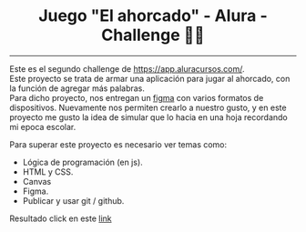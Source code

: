 # 
<h1 align="center">
   Juego "El ahorcado" - Alura - Challenge 👨‍💻
 </h1> 
<hr> 

   Este es el segundo challenge de https://app.aluracursos.com/.   <br> 
   Este proyecto se trata de armar una aplicación para jugar al ahorcado, con la función de agregar más palabras.    <br>
   Para dicho proyecto, nos entregan un [figma](https://www.figma.com/file/kCsAB7eHc6xpoYByBQxNrb/Alura-Challenge---Desaf%C3%ADo-2---L%C3%B3gica?node-id=10%3A158) con varios formatos de dispositivos. 
   Nuevamente nos permiten crearlo a nuestro gusto, y en este proyecto me gusto la idea de simular que lo hacia en una hoja recordando mi epoca escolar. <br>
   
  Para superar este proyecto es necesario ver temas como: <br>

- Lógica de programación (en js).
- HTML y CSS.
- Canvas
- Figma. 
- Publicar y usar git / github. <br> 

Resultado click en este [link](https://juanpedro-dev.github.io/Encriptador-Alura-Challenge/)
